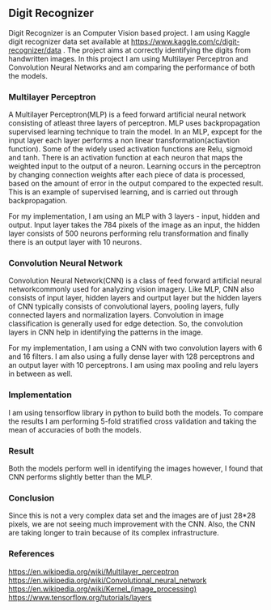 ## Digit Recognizer
Digit Recognizer is an Computer Vision based project. I am using Kaggle digit recognizer data set available at https://www.kaggle.com/c/digit-recognizer/data . The project aims at correctly identifying the digits from handwritten images. In this project I am using Multilayer Perceptron and Convolution Neural Networks and am comparing the performance of both the models.

### Multilayer Perceptron
A Multilayer Perceptron(MLP) is a feed forward artificial neural network consisting of atleast three layers of perceptron. MLP uses backpropagation supervised learning technique to train the model. In an MLP, expcept for the input layer each layer performs a non linear transformation(actiavtion function). Some of the widely used activation functions are Relu, sigmoid and tanh. There is an activation function at each neuron that maps the weighted input to the output of a neuron.
Learning occurs in the perceptron by changing connection weights after each piece of data is processed, based on the amount of error in the output compared to the expected result. This is an example of supervised learning, and is carried out through backpropagation.

For my implementation, I  am using an MLP with 3 layers - input, hidden and output. Input layer takes the 784 pixels of the image as an input, the hidden layer consists of 500 neurons performing relu transformation and finally there is an output layer with 10 neurons.

### Convolution Neural Network
Convolution Neural Network(CNN) is a class of feed forward artificial neural networkcommonly used for analyzing vision imagery. Like MLP, CNN also consists of input layer, hidden layers and ourtput layer but the hidden layers of CNN typically consists of convolutional layers, pooling layers, fully connected layers and normalization layers. Convolution in image classification is generally used for edge detection. So, the convolution layers in CNN help in identifying the patterns in the image. 

For my implementation, I am using a CNN with two convolution layers with 6 and 16 filters. I am also using a fully dense layer with 128 perceptrons and an output layer with 10 perceptrons. I am using max pooling and relu layers in between as well.

### Implementation
I am using tensorflow library in python to build both the models. To compare the results I am performing 5-fold stratified cross validation and taking the mean of accuracies of both the models.

### Result
Both the models perform well in identifying the images however, I found that CNN performs slightly better than the MLP.

### Conclusion
Since this is not a very complex data set and the images are of just 28\*28 pixels, we are not seeing much improvement with the CNN. Also, the CNN are taking longer to train because of its complex infrastructure.

### References
https://en.wikipedia.org/wiki/Multilayer_perceptron
https://en.wikipedia.org/wiki/Convolutional_neural_network
https://en.wikipedia.org/wiki/Kernel_(image_processing)
https://www.tensorflow.org/tutorials/layers



